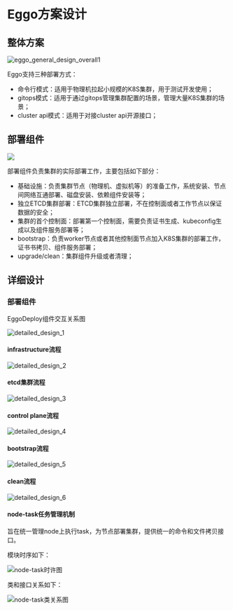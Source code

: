 # Eggo方案设计

## 整体方案

![eggo_general_design_overall1](./imgs/eggo_general_design_overall1.png)

Eggo支持三种部署方式：

- 命令行模式：适用于物理机拉起小规模的K8S集群，用于测试开发使用；
- gitops模式：适用于通过gitops管理集群配置的场景，管理大量K8S集群的场景；
- cluster api模式：适用于对接cluster api开源接口；

## 部署组件

![](./imgs/eggo_general_design_deploy1.png)

部署组件负责集群的实际部署工作，主要包括如下部分：

- 基础设施：负责集群节点（物理机、虚拟机等）的准备工作，系统安装、节点间网络互通部署、磁盘安装、依赖组件安装等；
- 独立ETCD集群部署：ETCD集群独立部署，不在控制面或者工作节点以保证数据的安全；
- 集群的首个控制面：部署第一个控制面，需要负责证书生成、kubeconfig生成以及组件服务部署等；
- bootstrap：负责worker节点或者其他控制面节点加入K8S集群的部署工作，证书书拷贝、组件服务部署；
- upgrade/clean：集群组件升级或者清理；

## 详细设计

### 部署组件

EggoDeploy组件交互关系图

![detailed_design_1](./imgs/detailed_design_1.png)

#### infrastructure流程

![detailed_design_2](./imgs/detailed_design_2.png)

#### etcd集群流程

![detailed_design_3](./imgs/detailed_design_3.png)

#### control plane流程

![detailed_design_4](./imgs/detailed_design_4.png)

#### bootstrap流程

![detailed_design_5](./imgs/detailed_design_5.png)

#### clean流程

![detailed_design_6](./imgs/detailed_design_6.png)

#### node-task任务管理机制

旨在统一管理node上执行task，为节点部署集群，提供统一的命令和文件拷贝接口。

模块时序如下：

![node-task时许图](./imgs/detailed_design_node_task_manager_1.png)

类和接口关系如下：

![node-task类关系图](./imgs/detailed_design_node_task_manager_2.png)